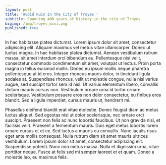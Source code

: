 ```yaml
---
layout: post
title: 'Avoid Ruin in the City of Troyes '
subtitle: Spanning 400 years of history in the city of Troyes
bigimg: /img/troyes_mini.png
published: true
---
```

In hac habitasse platea dictumst. Lorem ipsum dolor sit amet, consectetur adipiscing elit. Aliquam maximus vel metus vitae ullamcorper. Donec ut luctus magna. In hac habitasse platea dictumst. Aenean vestibulum rutrum massa, sit amet interdum orci bibendum eu. Pellentesque nisi velit, consectetur commodo condimentum sit amet, volutpat ut lectus. Proin porta magna in tellus euismod mollis. Donec eu ipsum mollis neque pharetra pellentesque at id eros. Integer rhoncus mauris dolor, in tincidunt ligula sodales at. Suspendisse rhoncus, velit ut molestie congue, nulla nisl varius augue, sed suscipit tortor sem id nisl. Ut varius elementum libero, convallis dictum mauris cursus non. Vestibulum ornare urna id tortor ornare scelerisque. Vestibulum posuere eros non dolor consectetur, eu finibus eros blandit. Sed a ligula imperdiet, cursus mauris ut, hendrerit mi.

Phasellus eleifend blandit erat vitae molestie. Donec feugiat diam ac metus luctus aliquet. Sed egestas nisl ut dolor scelerisque, nec ornare orci suscipit. Praesent non felis ac nunc lobortis faucibus. Ut non gravida nisi, et facilisis velit. Praesent a fermentum mauris. Duis eget metus lobortis lorem ornare cursus et et ex. Sed luctus a mauris eu convallis. Nunc iaculis risus eget ante mollis consequat. Nulla rutrum diam sit amet mauris ultrices vestibulum. Lorem ipsum dolor sit amet, consectetur adipiscing elit. Suspendisse potenti. Nunc non metus massa. Nulla et dignissim urna, vitae porttitor neque. Fusce at felis sed mi semper laoreet et et quam. Donec a molestie leo, eu maximus felis.